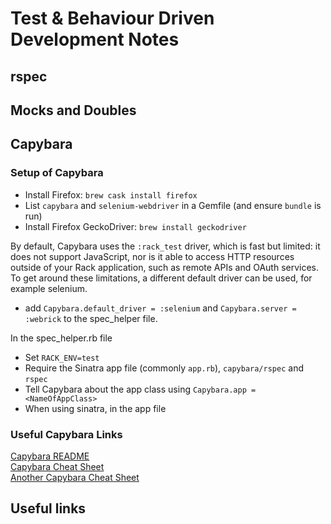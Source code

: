 # Test & Behaviour Driven Development Notes


## rspec


## Mocks and Doubles


## Capybara 


### Setup of Capybara

* Install Firefox: ```brew cask install firefox```
* List ```capybara``` and ```selenium-webdriver``` in a Gemfile (and ensure ```bundle``` is run)
* Install Firefox GeckoDriver: ```brew install geckodriver```

By default, Capybara uses the ```:rack_test``` driver, which is fast but limited: it does not support JavaScript, nor is it able to access HTTP resources outside of your Rack application, such as remote APIs and OAuth services. To get around these limitations, a different default driver can be used, for example selenium.

* add ```Capybara.default_driver = :selenium``` and ```Capybara.server = :webrick``` to the spec_helper file.

In the spec_helper.rb file
* Set ```RACK_ENV=test```
* Require the Sinatra app file (commonly ```app.rb```), ```capybara/rspec``` and ```rspec```
* Tell Capybara about the app class using ```Capybara.app = <NameOfAppClass>```
* When using sinatra, in the app file 


### Useful Capybara Links
[Capybara README](https://github.com/teamcapybara/capybara/blob/master/README.md)  
[Capybara Cheat Sheet](https://devhints.io/capybara)  
[Another Capybara Cheat Sheet](https://thoughtbot.com/upcase/test-driven-rails-resources/capybara.pdf)  



## Useful links



